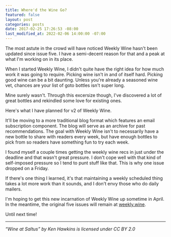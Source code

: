 ```yaml
---
title: Where'd the Wine Go?
featured: false
layout: post
categories: posts
date: 2017-02-25 17:26:53 -08:00
last_modified_at: 2022-02-06 14:00:00 -07:00
---
```


The most astute in the crowd will have noticed Weekly Wine hasn't been updated since issue five. I have a semi-decent reason for that and a peak at what I'm working on in its place.

When I started Weekly Wine, I didn't quite have the right idea for how much work it was going to require. Picking wine isn't in and of itself hard. Picking good wine can be a bit daunting. Unless you're already a seasoned wine vet, chances are your list of goto bottles isn't super long.

Mine surely wasn't. Through this excersize though, I've discovered a lot of great bottles and rekindled some love for existing ones.

Here's what I have planned for v2 of Weekly Wine.

It'll be moving to a more traditional blog format which features an email subscription component. The blog will serve as an archive for past recommendations. The goal with Weekly Wine isn't to necessarily have a new bottle to share with readers every week, but have enough bottles to pick from so readers have something fun to try each week.

I found myself a couple times getting the weekly wine recs in just under the deadline and that wasn't great pressure. I don't cope well with that kind of self-imposed pressure so I tend to punt stuff like that. This is why one issue dropped on a Friday.

If there's one thing I learned, it's that maintaining a weekly scheduled thing takes a lot more work than it sounds, and I don't envy those who do daily mailers.

I'm hoping to get this new incarnation of Weekly Wine up sometime in April. In the meantime, the original five issues will remain at [weekly.wine](http://weekly.wine).

Until next time!

* * *

_“Wine at Saltus” by Ken Hawkins is licensed under CC BY 2.0_

